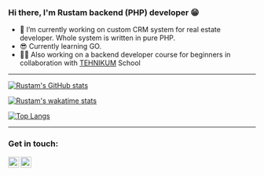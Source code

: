 ### Hi there, I'm Rustam backend (PHP) developer 😁 

- 🔭 I’m currently working on custom CRM system for real estate developer. Whole system is written in pure PHP.
- 😎 Currently learning GO.
- 👨‍🏫 Also working on a backend developer course for beginners in collaboration with [TEHNIKUM](https://tehnikum.school/) School


---
[![Rustam's GitHub stats](https://github-readme-stats.vercel.app/api?username=alphasider&count_private=true&show_icons=true&theme=react)](#)

[![Rustam's wakatime stats](https://github-readme-stats.vercel.app/api/wakatime?username=alphasider&layout=compact&theme=react)](https://wakatime.com/@alphasider)

[![Top Langs](https://github-readme-stats.vercel.app/api/top-langs/?username=alphasider&layout=compact&theme=react&langs_count=6)](#)

---


### Get in touch:

[<img align="left" alt="telegram | Telegram" width="22px" src="https://cdn.jsdelivr.net/npm/simple-icons@3.13.0/icons/telegram.svg" />][telegram]
[<img align="left" alt="gmail | Gmail" width="22px" src="https://cdn.jsdelivr.net/npm/simple-icons@3.13.0/icons/gmail.svg" />][gmail]


<br />

[telegram]: https://t.me/ergashev_rustam
[gmail]: mailto:rustamergashev.sp@gmail.com
